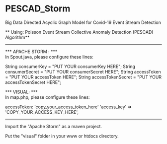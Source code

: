 # PESCAD_Storm
Big Data Directed Acyclic Graph Model for Covid-19 Event Stream Detection

** Using: Poisson Event Stream Collective Anomaly Detection (PESCAD) Algorithm**

----------------------------------------------------------------
*** APACHE STORM : ***<br/>
In Spout.java, please configure these lines:

String consumerKey = "PUT YOUR consumerKey HERE";
String consumerSecret = "PUT YOUR consumerSecret HERE";
String accessToken = "PUT YOUR accessToken HERE";
String accessTokenSecret = "PUT YOUR accessTokenSecret HERE";

*** VISUAL: ***<br/>
In map.php, please configure these lines:

accessToken: 'copy_your_access_token_here'
'access_key' => 'COPY_YOUR_ACCESS_KEY_HERE',

---------------------------------------------------------------

Import the "Apache Storm" as a maven project.

Put the "visual" folder in your www or htdocs directory.

		

